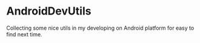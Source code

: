 # AndroidDevUtils
Collecting some nice utils in my developing on Android platform for easy to find next time.
